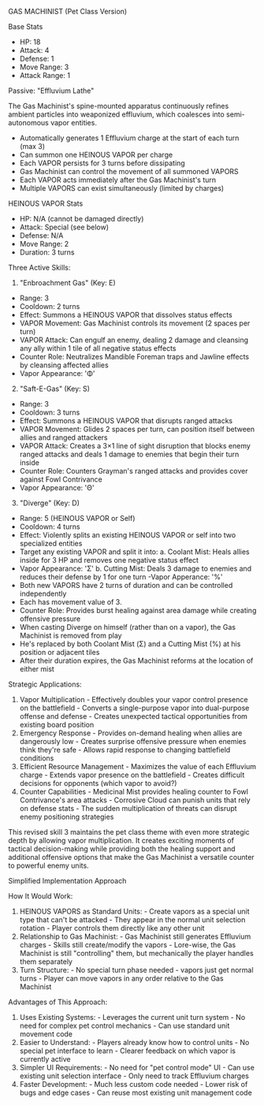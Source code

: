 GAS MACHINIST (Pet Class Version)

  Base Stats

  - HP: 18
  - Attack: 4
  - Defense: 1
  - Move Range: 3
  - Attack Range: 1

  Passive: "Effluvium Lathe"

  The Gas Machinist's spine-mounted apparatus continuously refines ambient 
  particles into weaponized effluvium, which coalesces into semi-autonomous
   vapor entities.

  - Automatically generates 1 Effluvium charge at the start of each turn
  (max 3)
  - Can summon one HEINOUS VAPOR per charge
  - Each VAPOR persists for 3 turns before dissipating
  - Gas Machinist can control the movement of all summoned VAPORS
  - Each VAPOR acts immediately after the Gas Machinist's turn
  - Multiple VAPORS can exist simultaneously (limited by charges)

  HEINOUS VAPOR Stats

  - HP: N/A (cannot be damaged directly)
  - Attack: Special (see below)
  - Defense: N/A
  - Move Range: 2
  - Duration: 3 turns

  Three Active Skills:

  1. "Enbroachment Gas" (Key: E)

  - Range: 3
  - Cooldown: 2 turns
  - Effect: Summons a HEINOUS VAPOR that dissolves status effects
  - VAPOR Movement: Gas Machinist controls its movement (2 spaces per turn)
  - VAPOR Attack: Can engulf an enemy, dealing 2 damage and cleansing any
  ally within 1 tile of all negative status effects
  - Counter Role: Neutralizes Mandible Foreman traps and Jawline effects by
   cleansing affected allies
  - Vapor Appearance: 'Φ'

  2. "Saft-E-Gas" (Key: S)

  - Range: 3
  - Cooldown: 3 turns
  - Effect: Summons a HEINOUS VAPOR that disrupts ranged attacks
  - VAPOR Movement: Glides 2 spaces per turn, can position itself between
  allies and ranged attackers
  - VAPOR Attack: Creates a 3×1 line of sight disruption that blocks enemy
  ranged attacks and deals 1 damage to enemies that begin their turn inside
  - Counter Role: Counters Grayman's ranged attacks and provides cover
  against Fowl Contrivance
  - Vapor Appearance: 'Θ'

  3. "Diverge" (Key: D)

  - Range: 5 (HEINOUS VAPOR or Self)
  - Cooldown: 4 turns
  - Effect: Violently splits an existing HEINOUS VAPOR or self into two specialized
   entities
  - Target any existing VAPOR and split it into:
    a. Coolant Mist: Heals allies inside for 3 HP and removes one
  negative status effect
  - Vapor Appearance: 'Σ'
    b. Cutting Mist: Deals 3 damage to enemies and reduces their defense
   by 1 for one turn
   -Vapor Apperance: '%'
  - Both new VAPORS have 2 turns of duration and can be controlled
  independently
  - Each has movement value of 3.
  - Counter Role: Provides burst healing against area damage while creating
   offensive pressure
   - When casting Diverge on himself (rather than on a vapor), the Gas
  Machinist is removed from play
  - He's replaced by both  Coolant Mist (Σ) and a Cutting Mist (%) at his
  position or adjacent tiles
  - After their duration expires, the Gas Machinist reforms at the location of either mist

  Strategic Applications:

  1. Vapor Multiplication
    - Effectively doubles your vapor control presence on the battlefield
    - Converts a single-purpose vapor into dual-purpose offense and defense
    - Creates unexpected tactical opportunities from existing board
  position
  2. Emergency Response
    - Provides on-demand healing when allies are dangerously low
    - Creates surprise offensive pressure when enemies think they're safe
    - Allows rapid response to changing battlefield conditions
  3. Efficient Resource Management
    - Maximizes the value of each Effluvium charge
    - Extends vapor presence on the battlefield
    - Creates difficult decisions for opponents (which vapor to avoid?)
  4. Counter Capabilities
    - Medicinal Mist provides healing counter to Fowl Contrivance's area
  attacks
    - Corrosive Cloud can punish units that rely on defense stats
    - The sudden multiplication of threats can disrupt enemy positioning
  strategies

  This revised skill 3 maintains the pet class theme with even more
  strategic depth by allowing vapor multiplication. It creates exciting
  moments of tactical decision-making while providing both the healing
  support and additional offensive options that make the Gas Machinist a
  versatile counter to powerful enemy units.

Simplified Implementation Approach

  How It Would Work:

  1. HEINOUS VAPORS as Standard Units:
    - Create vapors as a special unit type that can't be attacked
    - They appear in the normal unit selection rotation
    - Player controls them directly like any other unit
  2. Relationship to Gas Machinist:
    - Gas Machinist still generates Effluvium charges
    - Skills still create/modify the vapors
    - Lore-wise, the Gas Machinist is still "controlling" them, but
  mechanically the player handles them separately
  3. Turn Structure:
    - No special turn phase needed - vapors just get normal turns
    - Player can move vapors in any order relative to the Gas Machinist

  Advantages of This Approach:

  1. Uses Existing Systems:
    - Leverages the current unit turn system
    - No need for complex pet control mechanics
    - Can use standard unit movement code
  2. Easier to Understand:
    - Players already know how to control units
    - No special pet interface to learn
    - Clearer feedback on which vapor is currently active
  3. Simpler UI Requirements:
    - No need for "pet control mode" UI
    - Can use existing unit selection interface
    - Only need to track Effluvium charges
  4. Faster Development:
    - Much less custom code needed
    - Lower risk of bugs and edge cases
    - Can reuse most existing unit management code